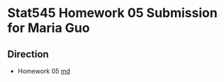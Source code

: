 # Stat545 Homework 05 Submission for Maria Guo
## Direction
* Homework 05 [md](https://github.com/Maria815/STAT545-hw-Guo-Maria/blob/master/hw05/hw05.md) 